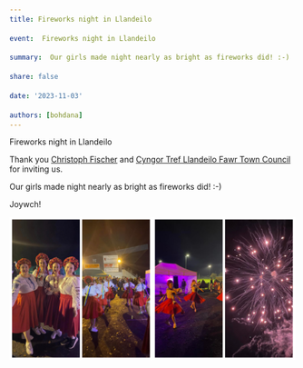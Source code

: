 ```yaml
---
title: Fireworks night in Llandeilo 

event:  Fireworks night in Llandeilo 

summary:  Our girls made night nearly as bright as fireworks did! :-)

share: false

date: '2023-11-03' 

authors: [bohdana]
---
```


Fireworks night in Llandeilo 

Thank you  <a href="https://www.facebook.com/christophffischer" target="_blank">Christoph Fischer</a> and <a href="https://llandeilo.gov.uk/" target="_blank">Cyngor Tref Llandeilo Fawr Town Council</a> for inviting us.

Our girls made night nearly as bright as fireworks did! :-)

Joywch!

<div style="margin-top: 0;"><img src="Fireworks-1.jpg" alt="Fireworks-1" width="50%" style="display: inline; margin-top: 0;"/><img src="Fireworks-2.jpg" alt="Fireworks-2" width="50%" style="display: inline; margin-top: 0;"/></div>
